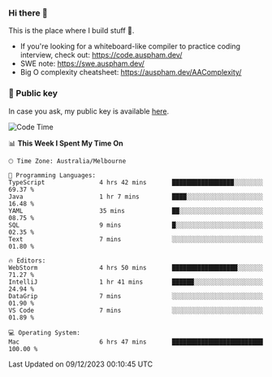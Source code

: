 ### Hi there 👋

This is the place where I build stuff 👀. 

- If you're looking for a whiteboard-like compiler to practice coding interview, check out: https://code.auspham.dev/
- SWE note: https://swe.auspham.dev/
- Big O complexity cheatsheet: https://auspham.dev/AAComplexity/

### 🔑 Public key

In case you ask, my public key is available [here](https://public.auspham.dev/).

<!--START_SECTION:waka-->
![Code Time](http://img.shields.io/badge/Code%20Time-1%2C143%20hrs%2048%20mins-blue)

📊 **This Week I Spent My Time On** 

```text
🕑︎ Time Zone: Australia/Melbourne

💬 Programming Languages: 
TypeScript               4 hrs 42 mins       █████████████████░░░░░░░░   69.37 % 
Java                     1 hr 7 mins         ████░░░░░░░░░░░░░░░░░░░░░   16.48 % 
YAML                     35 mins             ██░░░░░░░░░░░░░░░░░░░░░░░   08.75 % 
SQL                      9 mins              █░░░░░░░░░░░░░░░░░░░░░░░░   02.35 % 
Text                     7 mins              ░░░░░░░░░░░░░░░░░░░░░░░░░   01.80 % 

🔥 Editors: 
WebStorm                 4 hrs 50 mins       ██████████████████░░░░░░░   71.27 % 
IntelliJ                 1 hr 41 mins        ██████░░░░░░░░░░░░░░░░░░░   24.94 % 
DataGrip                 7 mins              ░░░░░░░░░░░░░░░░░░░░░░░░░   01.90 % 
VS Code                  7 mins              ░░░░░░░░░░░░░░░░░░░░░░░░░   01.89 % 

💻 Operating System: 
Mac                      6 hrs 47 mins       █████████████████████████   100.00 % 
```


 Last Updated on 09/12/2023 00:10:45 UTC
<!--END_SECTION:waka-->

<!--
**rockmanvnx6/rockmanvnx6** is a ✨ _special_ ✨ repository because its `README.md` (this file) appears on your GitHub profile.

Here are some ideas to get you started:

- 🔭 I’m currently working on ...
- 🌱 I’m currently learning ...
- 👯 I’m looking to collaborate on ...
- 🤔 I’m looking for help with ...
- 💬 Ask me about ...
- 📫 How to reach me: ...
- 😄 Pronouns: ...
- ⚡ Fun fact: ...
-->
